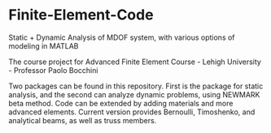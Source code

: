 # Finite-Element-Code
Static + Dynamic Analysis of MDOF system, with various options of modeling in MATLAB

The course project for Advanced Finite Element Course - Lehigh University - Professor Paolo Bocchini

Two packages can be found in this repository. 
First is the package for static analysis, and the second can analyze dynamic problems, using NEWMARK beta method.
Code can be extended by adding materials and more advanced elements. 
Current version provides Bernoulli, Timoshenko, and analytical beams, as well as truss members.
